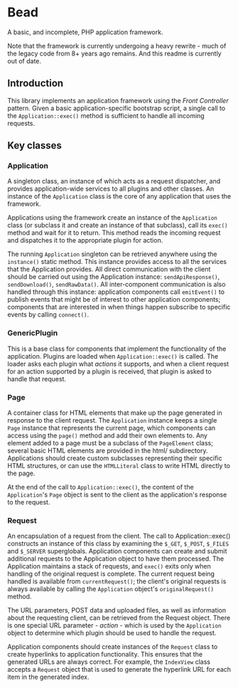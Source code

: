 # Bead

A basic, and incomplete, PHP application framework.

Note that the framework is currently undergoing a heavy rewrite - much of the legacy code from 8+ years ago remains. And this readme is currently out of date.

## Introduction

This library implements an application framework using the _Front Controller_ pattern. Given a basic application-specific bootstrap script, a single call to the `Application::exec()` method is sufficient to handle all incoming requests.

## Key classes

### Application
A singleton class, an instance of which acts as a request dispatcher, and provides application-wide services to all plugins and other classes. An instance of the `Application` class is the core of any application that uses the framework.

Applications using the framework create an instance of the `Application` class (or subclass it and create an instance of that subclass), call its `exec()` method and wait for it to return. This method reads the incoming request and dispatches it to the appropriate plugin for action.

The running `Application` singleton can be retrieved anywhere using the `instance()` static method. This instance provides access to all the services that the Application provides. All direct communication with the client should be carried out using the Application instance: `sendApiResponse()`, `sendDownload()`, `sendRawData()`. All inter-component communication is also handled through this instance: application components call `emitEvent()` to publish events that might be of interest to other application components; components that are interested in when things happen subscribe to specific events by calling `connect()`.

### GenericPlugin
This is a base class for components that implement the functionality of the application. Plugins are loaded when `Application::exec()` is called. The loader asks each plugin what _actions_ it supports, and when a client request for an action supported by a plugin is received, that plugin is asked to handle that request.

### Page
A container class for HTML elements that make up the page generated in response to the client request. The `Application` instance keeps a single `Page` instance that represents the current page, which components can access using the `page()` method and add their own elements to. Any element added to a page must be a subclass of the `PageElement` class; several basic HTML elements are provided in the html/ subdirectory. Applications should create custom subclasses representing their specific HTML structures, or can use the `HTMLLiteral` class to write HTML directly to the page.

At the end of the call to `Application::exec()`, the content of the `Application`'s `Page` object is sent to the client as the application's response to the request.

### Request
An encapsulation of a request from the client. The call to Application::exec() constructs an instance of this class by examining the `$_GET`, `$_POST`, `$_FILES` and `$_SERVER` superglobals. Application components can create and submit additional requests to the Application object to have them processed. The Application maintains a stack of requests, and `exec()` exits only when handling of the original request is complete. The current request being handled is available from `currentRequest()`; the client's original requests is always available by calling the `Application` object's `originalRequest()` method.

The URL parameters, POST data and uploaded files, as well as information about the requesting client, can be retrieved from the Request object. There is one special URL parameter - _action_ - which is used by the `Application` object to determine which plugin should be used to handle the request.

Application components should create instances of the `Request` class to create hyperlinks to application functionality. This ensures that the generated URLs are always correct. For example, the `IndexView` class accepts a `Request` object that is used to generate the hyperlink URL for each item in the generated index.

